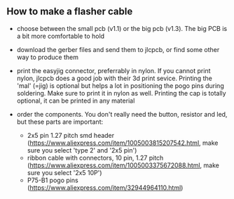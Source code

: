 ## How to make a flasher cable

- choose between the small pcb (v1.1) or the big pcb (v1.3). The big PCB is a bit more comfortable to hold
- download the gerber files and send them to jlcpcb, or find some other way to produce them
- print the easyjig connector, preferrably in nylon. If you cannot print nylon, jlcpcb does a good job with their 3d print sevice. Printing the 'mal' (=jig) is optional but helps a lot in positioning the pogo pins during soldering. Make sure to print it in nylon as well. Printing the cap is totally optional, it can be printed in any material
- order the components. You don't really need the button, resistor and led, but these parts are important:

	- 2x5 pin 1.27 pitch smd header (https://www.aliexpress.com/item/1005003815207542.html, make sure you select 'type 2' and '2x5 pin')
	- ribbon cable with connectors, 10 pin, 1.27 pitch (https://www.aliexpress.com/item/1005003375672088.html, make sure you select '2x5 10P')
	- P75-B1 pogo pins (https://www.aliexpress.com/item/32944964110.html)

